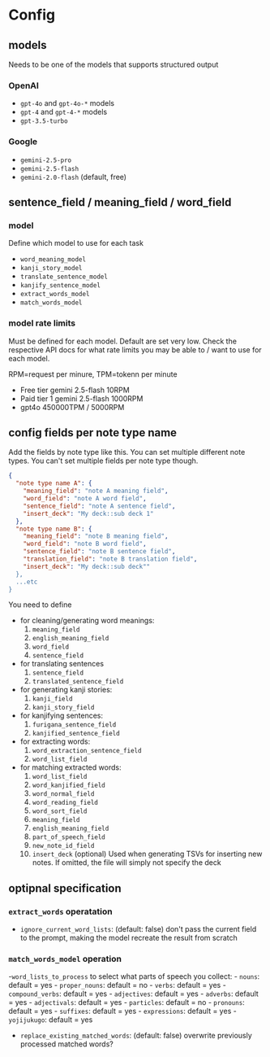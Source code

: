 # Config

## models

Needs to be one of the models that supports structured output

### OpenAI

- `gpt-4o` and `gpt-4o-*` models
- `gpt-4` and `gpt-4-*` models
- `gpt-3.5-turbo`

### Google

- `gemini-2.5-pro`
- `gemini-2.5-flash`
- `gemini-2.0-flash` (default, free)

## sentence_field / meaning_field / word_field

### model

Define which model to use for each task

- `word_meaning_model`
- `kanji_story_model`
- `translate_sentence_model`
- `kanjify_sentence_model`
- `extract_words_model`
- `match_words_model`

### model rate limits

Must be defined for each model. Default are set very low. Check the respective API docs
for what rate limits you may be able to / want to use for each model.

RPM=request per minure, TPM=tokenn per minute

- Free tier gemini 2.5-flash 10RPM
- Paid tier 1 gemini 2.5-flash 1000RPM
- gpt4o 450000TPM / 5000RPM

## config fields per note type name

Add the fields by note type like this. You can set multiple different note types. You can't set
multiple fields per note type though.

```json
{
  "note type name A": {
    "meaning_field": "note A meaning field",
    "word_field": "note A word field",
    "sentence_field": "note A sentence field",
    "insert_deck": "My deck::sub deck 1"
  },
  "note type name B": {
    "meaning_field": "note B meaning field",
    "word_field": "note B word field",
    "sentence_field": "note B sentence field",
    "translation_field": "note B translation field",
    "insert_deck": "My deck::sub deck""
  },
  ...etc
}
```

You need to define

- for cleaning/generating word meanings:
  1. `meaning_field`
  2. `english_meaning_field`
  3. `word_field`
  4. `sentence_field`
- for translating sentences
  1. `sentence_field`
  2. `translated_sentence_field`
- for generating kanji stories:
  1. `kanji_field`
  2. `kanji_story_field`
- for kanjifying sentences:
  1. `furigana_sentence_field`
  2. `kanjified_sentence_field`
- for extracting words:
  1. `word_extraction_sentence_field`
  2. `word_list_field`
- for matching extracted words:
  1. `word_list_field`
  2. `word_kanjified_field`
  3. `word_normal_field`
  4. `word_reading_field`
  5. `word_sort_field`
  6. `meaning_field`
  7. `english_meaning_field`
  8. `part_of_speech_field`
  9. `new_note_id_field`
  10. `insert_deck` (optional) Used when generating TSVs for inserting new notes. If omitted, the
      file will simply not specify the deck

## optipnal specification

### `extract_words` operatation

- `ignore_current_word_lists`: (default: false) don't pass the current field to the prompt, making the model recreate the result from scratch

### `match_words_model` operation

-`word_lists_to_process` to select what parts of speech you collect:
    - `nouns`: default = yes
    - `proper_nouns`: default = no
    - `verbs`: default = yes
    - `compound_verbs`: default = yes
    - `adjectives`: default = yes
    - `adverbs`: default = yes
    - `adjectivals`: default = yes
    - `particles`: default = no
    - `pronouns`: default = yes
    - `suffixes`: default = yes
    - `expressions`: default = yes
    - `yojijukugo`: default = yes

- `replace_existing_matched_words`: (default: false) overwrite previously processed matched words?
